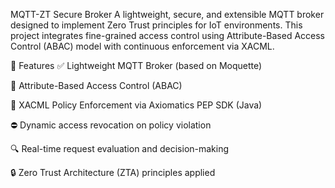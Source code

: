 MQTT-ZT Secure Broker
A lightweight, secure, and extensible MQTT broker designed to implement Zero Trust principles for IoT environments. This project integrates fine-grained access control using Attribute-Based Access Control (ABAC) model with continuous enforcement via XACML.

📌 Features
✅ Lightweight MQTT Broker (based on Moquette)

🔐 Attribute-Based Access Control (ABAC)

📜 XACML Policy Enforcement via Axiomatics PEP SDK (Java)

⛔ Dynamic access revocation on policy violation

🔍 Real-time request evaluation and decision-making

🔒 Zero Trust Architecture (ZTA) principles applied
